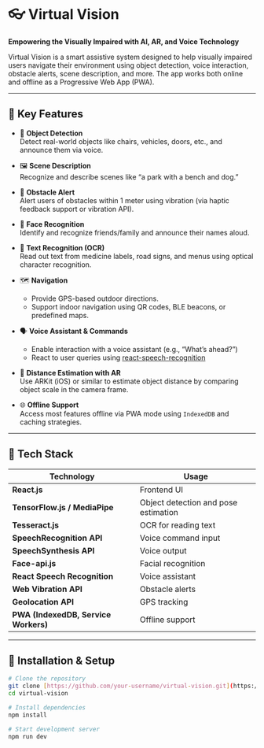 # 👓 Virtual Vision

**Empowering the Visually Impaired with AI, AR, and Voice Technology**

Virtual Vision is a smart assistive system designed to help visually impaired users navigate their environment using object detection, voice interaction, obstacle alerts, scene description, and more. The app works both online and offline as a Progressive Web App (PWA).

---

## 🧠 Key Features

- 🎯 **Object Detection**  
  Detect real-world objects like chairs, vehicles, doors, etc., and announce them via voice.

- 🖼️ **Scene Description**  
  Recognize and describe scenes like “a park with a bench and dog.”

- 🚧 **Obstacle Alert**  
  Alert users of obstacles within 1 meter using vibration (via haptic feedback support or vibration API).

- 👥 **Face Recognition**  
  Identify and recognize friends/family and announce their names aloud.

- 📖 **Text Recognition (OCR)**  
  Read out text from medicine labels, road signs, and menus using optical character recognition.

- 🗺️ **Navigation**  
  - Provide GPS-based outdoor directions.
  - Support indoor navigation using QR codes, BLE beacons, or predefined maps.

- 🗣️ **Voice Assistant & Commands**  
  - Enable interaction with a voice assistant (e.g., “What’s ahead?”)
  - React to user queries using [react-speech-recognition](https://www.npmjs.com/package/react-speech-recognition)

- 📏 **Distance Estimation with AR**  
  Use ARKit (iOS) or similar to estimate object distance by comparing object scale in the camera frame.

- 🌐 **Offline Support**  
  Access most features offline via PWA mode using `IndexedDB` and caching strategies.

---

## 🚀 Tech Stack

| Technology | Usage |
|------------|--------|
| **React.js** | Frontend UI |
| **TensorFlow.js / MediaPipe** | Object detection and pose estimation |
| **Tesseract.js** | OCR for reading text |
| **SpeechRecognition API** | Voice command input |
| **SpeechSynthesis API** | Voice output |
| **Face-api.js** | Facial recognition |
| **React Speech Recognition** | Voice assistant |
| **Web Vibration API** | Obstacle alerts |
| **Geolocation API** | GPS tracking |
| **PWA (IndexedDB, Service Workers)** | Offline support |

---

## 📱 Installation & Setup

```bash
# Clone the repository
git clone [https://github.com/your-username/virtual-vision.git](https://github.com/GajendraBhoi/Virtual-Vision.git)
cd virtual-vision

# Install dependencies
npm install

# Start development server
npm run dev
